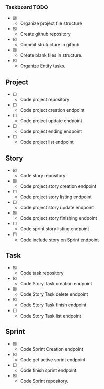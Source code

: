 ### Taskboard TODO

 - [X] - Organize project file structure
 - [X] - Create github repository
 - [X] - Commit strutucture in github
 - [X] - Create blank files in structure.
 - [X] - Organize Entity tasks.

## Project
 - [ ] - Code project repository
 - [ ] - Code project creation endpoint
 - [ ] - Code project update endpoint
 - [ ] - Code project ending endpoint
 - [ ] - Code project list endpoint

## Story
 - [X] - Code story repository
 - [X] - Code project story creation endpoint
 - [ ] - Code project story listing endpoint
 - [ ] - Code project story update endpoint
 - [X] - Code project story finishing endpoint
 - [ ] - Code sprint story listing endpoint
 - [ ] - Code include story on Sprint endpoint

## Task
 - [X] - Code task repository
 - [X] - Code Story Task creation endpoint
 - [X] - Code Story Task delete endpoint
 - [X] - Code Story Task finish endpoint
 - [ ] - Code Story Task list endpoint

## Sprint

 - [X] - Code Sprint Creation endpoint
 - [X] - Code get active sprint endpoint
 - [ ] - Code finish sprint endpoint.
 - [X] - Code Sprint repository.